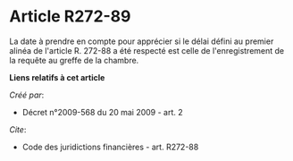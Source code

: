 # Article R272-89

La date à prendre en compte pour apprécier si le délai défini au premier alinéa de l'article R. 272-88 a été respecté est
celle de l'enregistrement de la requête au greffe de la chambre.

**Liens relatifs à cet article**

_Créé par_:

  - Décret n°2009-568 du 20 mai 2009 - art. 2

_Cite_:

  - Code des juridictions financières - art. R272-88
